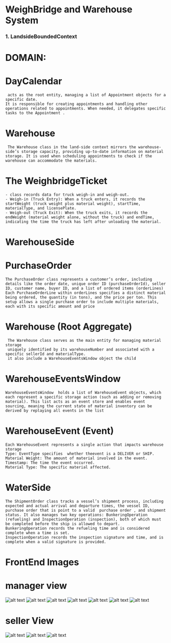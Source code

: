 # WeighBridge and Warehouse System



### 1. **LandsideBoundedContext**
# DOMAIN:

# DayCalendar 
     acts as the root entity, managing a list of Appointment objects for a specific date.
    It is responsible for creating appointments and handling other operations related to appointments. When needed, it delegates specific tasks to the Appointment .

# Warehouse 
     The Warehouse class in the land-side context mirrors the warehouse-side’s storage capacity, providing up-to-date information on material storage. It is used when scheduling appointments to check if the warehouse can accommodate the materials.


# The WeighbridgeTicket
    - class records data for truck weigh-in and weigh-out.
    - Weigh-in (Truck Entry): When a truck enters, it records the startWeight (truck weight plus material weight), startTime, materialType, and licensePlate.
    - Weigh-out (Truck Exit): When the truck exits, it records the endWeight (material weight alone, without the truck) and endTime, indicating the time the truck has left after unloading the material.


#####
# WarehouseSide 

# PurchaseOrder
    The PurchaseOrder class represents a customer’s order, including details like the order date, unique order ID (purchaseOrderId), seller ID, customer name, buyer ID, and a list of ordered items (orderLines)
    Each PurchaseOrderLine within orderLines specifies a distinct material being ordered, the quantity (in tons), and the price per ton. This setup allows a single purchase order to include multiple materials, each with its specific amount and price

# Warehouse (Root Aggregate)
     The Warehouse class serves as the main entity for managing material storage 
     uniquely identified by its warehouseNumber and associated with a specific sellerId and materialType.
     it also include a WarehouseEventsWindow object the child 

# WarehouseEventsWindow 
    WarehouseEventsWindow  holds a list of WarehouseEvent objects, which each represent a specific storage action (such as adding or removing material). This list acts as an event store and enables event sourcing, meaning the current state of material inventory can be derived by replaying all events in the list
    

# WarehouseEvent (Event)
    Each WarehouseEvent represents a single action that impacts warehouse storage
    Type: EventType specifies  whether theevent is a DELIVER or SHIP.
    Material Weight: The amount of material involved in the event.
    Timestamp: The time the event occurred.
    Material Type: The specific material affected.


#####

# WaterSide
    
    The ShipmentOrder class tracks a vessel’s shipment process, including expected and actual arrival and departure times, the vessel ID, purchase order that is point to a valid  purchase order , and shipment status. It also manages two key operations: BunkeringOperation (refueling) and InspectionOperation (inspection), both of which must be completed before the ship is allowed to depart.
    BunkeringOperation records the refueling time and is considered complete when a time is set.
    InspectionOperation records the inspection signature and time, and is complete when a valid signature is provided.







# FrontEnd Images
    
# manager view
![alt text](IMG-20241101-WA0003-1.jpg)
![alt text](IMG-20241101-WA0006-1.jpg)
![alt text](IMG-20241101-WA0010-1.jpg)
![alt text](IMG-20241101-WA0002-1.jpg)
![alt text](IMG-20241101-WA0007-1.jpg)
![alt text](IMG-20241101-WA0001-1.jpg)
![alt text](IMG-20241101-WA0004-1.jpg)


# seller View 
![alt text](IMG-20241101-WA0008-1.jpg)
![alt text](IMG-20241101-WA0009-1.jpg)
![alt text](IMG-20241101-WA0011-1.jpg)
